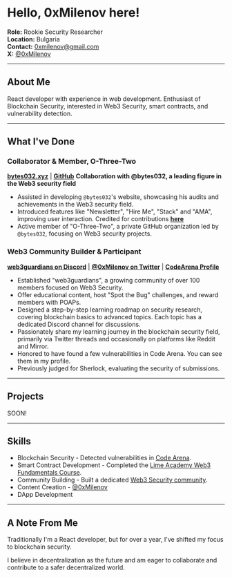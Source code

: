 # Hello, 0xMilenov here!

 **Role:** Rookie Security Researcher  
 **Location:** Bulgaria   
 **Contact:** [0xmilenov@gmail.com](mailto:0xmilenov@gmail.com)      
 **X:** [@0xMilenov](https://twitter.com/0xMilenov)        

---

## **About Me**

React developer with experience in web development. 
Enthusiast of Blockchain Security, interested in Web3 Security, smart contracts, and vulnerability detection.

---

##  **What I've Done**

### **Collaborator & Member, O-Three-Two**

[**bytes032.xyz**](https://bytes032.xyz/) | [**GitHub**](https://github.com/O-Three-Two)
**Collaboration with @bytes032, a leading figure in the Web3 security field**

- Assisted in developing `@bytes032`'s website, showcasing his audits and achievements in the Web3 security field.
- Introduced features like "Newsletter", "Hire Me", "Stack" and "AMA", improving user interaction. Credited for contributions [**here**](https://twitter.com/bytes032/status/1707350156843126827)
- Active member of "O-Three-Two", a private GitHub organization led by `@bytes032`, focusing on Web3 security projects.

### **Web3 Community Builder & Participant**

[**web3guardians on Discord**](https://discord.gg/kDA9shGjj) | [**@0xMilenov on Twitter**](https://twitter.com/0xMilenov) | [**CodeArena Profile**](https://code4rena.com/@0xmilenov)
- Established "web3guardians", a growing community of over 100 members focused on Web3 Security.
- Offer educational content, host "Spot the Bug" challenges, and reward members with POAPs.
- Designed a step-by-step learning roadmap on security research, covering blockchain basics to advanced topics. Each topic has a dedicated Discord channel for discussions.
- Passionately share my learning journey in the blockchain security field, primarily via Twitter threads and occasionally on platforms like Reddit and Mirror.
- Honored to have found a few vulnerabilities in Code Arena. You can see them in my profile.
- Previously judged for Sherlock, evaluating the security of submissions.
  
---

## **Projects**

SOON!

---

## **Skills**

- Blockchain Security - Detected vulnerabilities in [Code Arena](https://code4rena.com/@0xmilenov).
- Smart Contract Development - Completed the [Lime Academy Web3 Fundamentals Course](https://app.poap.xyz/token/6495244).
- Community Building - Built a dedicated [Web3 Security community](https://discord.com/invite/UGhjbPwJy).
- Content Creation - [@0xMilenov](https://twitter.com/0xMilenov)
- DApp Development

---

## A Note From Me

Traditionally I'm a React developer, but for over a year, I've shifted my focus to blockchain security.

I believe in decentralization as the future and am eager to collaborate and contribute to a safer decentralized world.

